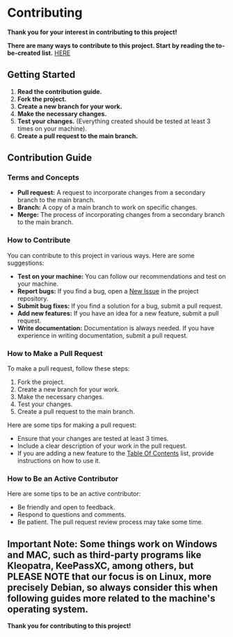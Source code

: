 # Contributing

**Thank you for your interest in contributing to this project!**

**There are many ways to contribute to this project. Start by reading the to-be-created list.**
[HERE](https://github.com/AmazoniaLeaksOfficial/OPSEC-for-OSINT/blob/main/TableOfContents.md#important)

## Getting Started

1. **Read the contribution guide.**
2. **Fork the project.**
3. **Create a new branch for your work.**
4. **Make the necessary changes.**
5. **Test your changes.** (Everything created should be tested at least 3 times on your machine).
6. **Create a pull request to the main branch.**

## Contribution Guide

### Terms and Concepts

* **Pull request:** A request to incorporate changes from a secondary branch to the main branch.
* **Branch:** A copy of a main branch to work on specific changes.
* **Merge:** The process of incorporating changes from a secondary branch to the main branch.

### How to Contribute

You can contribute to this project in various ways. Here are some suggestions:

* **Test on your machine:** You can follow our recommendations and test on your machine.
* **Report bugs:** If you find a bug, open a [New Issue](https://github.com/AmazoniaLeaksOfficial/OPSEC-for-OSINT/issues) in the project repository.
* **Submit bug fixes:** If you find a solution for a bug, submit a pull request.
* **Add new features:** If you have an idea for a new feature, submit a pull request.
* **Write documentation:** Documentation is always needed. If you have experience in writing documentation, submit a pull request.

### How to Make a Pull Request

To make a pull request, follow these steps:

1. Fork the project.
2. Create a new branch for your work.
3. Make the necessary changes.
4. Test your changes.
5. Create a pull request to the main branch.

Here are some tips for making a pull request:

* Ensure that your changes are tested at least 3 times.
* Include a clear description of your work in the pull request.
* If you are adding a new feature to the [Table Of Contents](https://github.com/AmazoniaLeaksOfficial/OPSEC-for-OSINT/blob/main/TableOfContents.md#important) list, provide instructions on how to use it.

### How to Be an Active Contributor

Here are some tips to be an active contributor:

* Be friendly and open to feedback.
* Respond to questions and comments.
* Be patient. The pull request review process may take some time.

## Important Note: Some things work on Windows and MAC, such as third-party programs like Kleopatra, KeePassXC, among others, but PLEASE NOTE that our focus is on Linux, more precisely Debian, so always consider this when following guides more related to the machine's operating system.

**Thank you for contributing to this project!**
